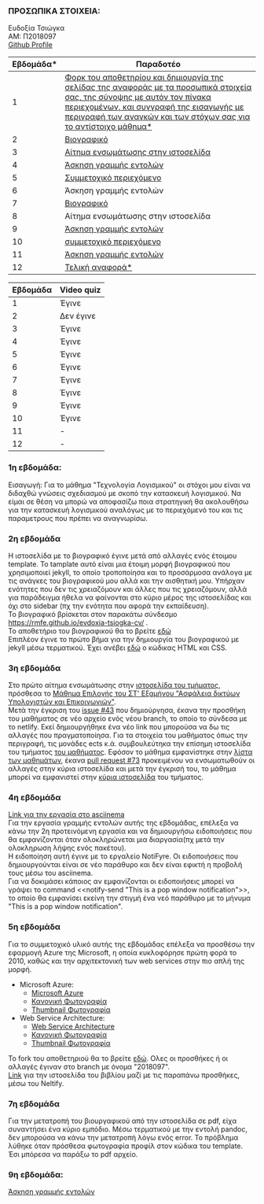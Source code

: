 
### ΠΡΟΣΩΠΙΚΑ ΣΤΟΙΧΕΙΑ:
 Ευδοξία Τσιώγκα <br>
 ΑΜ: Π2018097 <br>
[Github Profile](https://github.com/rmfe)

| Εβδομάδα* | Παραδοτέο |
| --- | --- |
| 1 | <a href="#P1"> Φορκ του αποθετηρίου και δημιουργία της σελίδας της αναφοράς με τα προσωπικά στοιχεία σας, της σύνοψης με αυτόν τον πίνακα περιεχομένων, και συγγραφή της εισαγωγής με περιγραφή των αναγκών και των στόχων σας για το αντίστοιχο μάθημα* </a>|
| 2 | <a href="#P2"> Bιογραφικό </a>|
| 3 | <a href="#P3"> Αίτημα ενσωμάτωσης στην ιστοσελίδα </a>|
| 4 | <a href="#P4"> Άσκηση γραμμής εντολών </a>|
| 5 | <a href="#P5"> Συμμετοχικό περιεχόμενο </a>|
| 6 |  Άσκηση γραμμής εντολών |
| 7 | <a href="#P7"> Βιογραφικό </a>|
| 8 |  Αίτημα ενσωμάτωσης στην ιστοσελίδα |
| 9 | <a href="#P9"> Άσκηση γραμμής εντολών </a>|
| 10 | <a href="#P10"> συμμετοχικό περιεχόμενο </a>|
| 11 | <a href="#P11"> Άσκηση γραμμής εντολών </a>|
| 12 | <a href="#P12"> Τελική αναφορά* </a>|

| Εβδομάδα | Video quiz |
| --- | --- |
| 1 | Έγινε |
| 2 | Δεν έγινε|
| 3 | Έγινε |
| 4 | Έγινε |
| 5 | Έγινε |
| 6 | Έγινε |
| 7 | Έγινε |
| 8 | Έγινε |
| 9 | Έγινε |
| 10 | Έγινε |
| 11 | - |
| 12 | - |



### **<a name="P1">1η εβδομάδα:</a>**</br>
Εισαγωγή: Για το μάθημα "Τεχνολογία Λογισμικού" οι στόχοι μου είναι να διδαχθώ γνώσεις σχεδιασμού με σκοπό την κατασκευή λογισμικού. 
Να είμαι σε θέση να μπορώ να αποφασίζω ποια στρατηγική θα ακολουθήσω για την κατασκευή λογισμικού αναλόγως με το περιεχόμενό του 
και τις παραμετρους που πρέπει να αναγνωρίσω.


### **<a name="P2">2η εβδομάδα</a>**<br/>
Η ιστοσελίδα με το βιογραφικό έγινε μετά από αλλαγές ενός έτοιμου template. Το tamplate αυτό είναι μια έτοιμη μορφή βιογραφικού που χρησιμοποιεί jekyll, το οποίο τροποποίησα και το προσάρμοσα ανάλογα με τις ανάγκες του βιογραφικού μου αλλά και την αισθητική μου. Υπήρχαν ενότητες που δεν τις χρειαζόμουν και άλλες που τις χρειαζόμουν, αλλά για παράδειγμα ήθελα να φαίνονται στο κύριο μέρος της ιστοσελίδας και όχι στο sidebar (πχ την ενότητα που αφορά την εκπαίδευση).  
Το βιογραφικό βρίσκεται στον παρακάτω σύνδεσμο https://rmfe.github.io/evdoxia-tsiogka-cv/ . </br>
Το αποθετήριο του βιογραφικού θα το βρείτε [εδώ](https://github.com/rmfe/evdoxia-tsiogka-cv) </br>
Επιπλέον έγινε το πρώτο βήμα για την δημιουργία του βιογραφικού με jekyll μέσω τερματικού. Έχει ανέβει [εδώ](https://github.com/rmfe/cv-html-css) ο κώδικας HTML και CSS.</br>

### **<a name="P3">3η εβδομάδα</a>**<br/>
Στο πρώτο αίτημα ενσωμάτωσης στην [ιστοσελίδα του τμήματος](https://epic-hamilton-da9ac8.netlify.app/), πρόσθεσα το [Μάθημα Επιλογής του ΣΤ' Εξαμήνου "Ασφάλεια δικτύων Υπολογιστών και Επικοινωνιών"](https://epic-hamilton-da9ac8.netlify.app/courses/ccns/).</br>
Μετά την έγκριση του [issue #43](https://github.com/ioniodi/sitegr/issues/43) που δημιούργησα, έκανα την προσθήκη του μαθήματος σε νέο αρχείο ενός νέου branch, το οποίο το σύνδεσα με το netlify. Εκεί δημιουργήθηκε ένα νέο link που μπορούσα να δω τις αλλαγές που πραγματοποίησα. Για τα στοιχεία του μαθήματος όπως την περιγραφή, τις μονάδες ects κ.ά. συμβουλεύτηκα την επίσημη ιστοσελίδα του τμήματος [του μαθήματος](https://di.ionio.gr/gr/studies/undergraduate-studies/courses/747/). Εφόσον το μάθημα εμφανίστηκε στην [λίστα των μαθημάτων](https://stupefied-johnson-a90660.netlify.app/courses/#%CE%BC%CE%B1%CE%B8%CE%AE%CE%BC%CE%B1%CF%84%CE%B1-%CE%B5%CF%80%CE%B9%CE%BB%CE%BF%CE%B3%CE%AE%CF%82-4), έκανα [pull request #73](https://github.com/ioniodi/sitegr/pull/73) προκειμένου να ενσωματωθούν οι αλλαγές στην κύρια ιστοσελίδα και μετά την έγκρισή του, το μάθημα μπορεί να εμφανιστεί στην [κύρια ιστοσελίδα](https://epic-hamilton-da9ac8.netlify.app/courses/#%CE%BC%CE%B1%CE%B8%CE%AE%CE%BC%CE%B1%CF%84%CE%B1-%CE%B5%CF%80%CE%B9%CE%BB%CE%BF%CE%B3%CE%AE%CF%82-4) του τμήματος.


### **<a name="P4">4η εβδομάδα</a>**<br/>
[Link για την εργασία στο asciinema](https://asciinema.org/a/398949) </br>
Για την εργασία γραμμής εντολών αυτής της εβδομάδας, επέλεξα να κάνω την 2η προτεινόμενη εργασία και να δημιουργήσω ειδοποιήσεις που θα εμφανίζονται όταν ολοκληρώνεται μια διαργασία(πχ μετά την ολοκληρωση λήψης ενός πακέτου). </br>
Η ειδοποίηση αυτή έγινε με το εργαλείο NotiFyre. Οι ειδοποιήσεις που δημιουργούνται είναι σε νέο παράθυρο και δεν είναι εφικτή η προβολή τους μέσω του asciinema.</br>
Για να δοκιμάσει κάποιος αν εμφανίζονται οι ειδοποιήσεις μπορεί να γράψει το command <<notify-send "This is a pop window notification">>, το οποίο θα εμφανίσει εκείνη την στιγμή ένα νεό παράθυρο με το μήνυμα "This is a pop window notification".</br>


### **<a name="P5">5η εβδομάδα</a>**<br/>
Για το συμμετοχικό υλικό αυτής της εβδομάδας επέλεξα να προσθέσω την εφαρμογή Azure της Microsoft, η οποία κυκλοφόρησε πρώτη φορά το 2010, καθώς και την αρχιτεκτονική των web services στην πιο απλή της μορφή.  

- Microsoft Azure:
  - [Microsoft Azure](https://github.com/rmfe/_gallery/blob/2018097/microsoft-azure.md)
  - [Κανονική Φωτογραφία](https://github.com/rmfe/images/blob/2018097/microsoft-azure.jpg)
  - [Thumbnail Φωτογραφία](https://github.com/rmfe/images/blob/2018097/microsoft-azure-thumb.jpg)
- Web Service Architecture:
  - [Web Service Architecture](https://github.com/rmfe/_gallery/blob/2018097/web-service-architecture.md)
  - [Κανονική Φωτογραφία](https://github.com/rmfe/images/blob/2018097/web-service-architecture.jpg)
  - [Thumbnail Φωτογραφία](https://github.com/rmfe/images/blob/2018097/web-service-architecture-thumb.jpg) <br>

Το fork του αποθετηριού θα το βρείτε [εδώ](https://github.com/rmfe/site/tree/2018097). Ολες οι προσθήκες ή οι αλλαγές έγιναν στο branch με όνομα "2018097".<br>
[Link](https://compassionate-ride-87be7c.netlify.app) για την ιστοσελίδα του βιβλίου μαζί με τις παραπάνω προσθήκες, μέσω του Neltify.

### **<a name="P7">7η εβδομάδα</a>**<br/>
Για την μετατροπή του βιουργαφικού από την ιστοσελίδα σε pdf, είχα συναντήσει ένα κύριο εμπόδιο. Μέσω τερματικού με την εντολή pandoc, δεν μπορούσα να κάνω την μετατροπή λόγω ενός error. Το πρόβλημα λύθηκε όταν πρόσθεσα φωτογραφία προφίλ στον κώδικα του template. Έσι μπόρεσα να παράξω το pdf αρχείο.


### **<a name="P9">9η εβδομάδα:</a>**</br>
<ins> Άσκηση γραμμής εντολών </ins>
